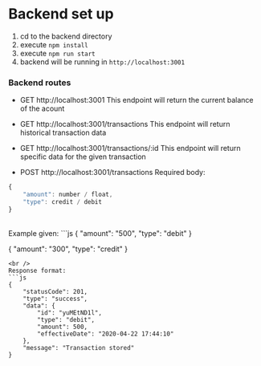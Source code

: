 # Backend set up
1) cd to the backend directory
2) execute `npm install`
3) execute `npm run start`
4) backend will be running in `http://localhost:3001`

### Backend routes
- GET http://localhost:3001
This endpoint will return the current balance of the acount

- GET http://localhost:3001/transactions
This endpoint will return historical transaction data 

- GET http://localhost:3001/transactions/:id
This endpoint will return specific data for the given transaction

- POST http://localhost:3001/transactions
Required body:
```js
{
	"amount": number / float,
	"type": credit / debit
}
```
<br />
Example given:
```js
{
	"amount": "500",
	"type": "debit"
}

{
	"amount": "300",
	"type": "credit"
}
```
<br />
Response format:
```js
{
    "statusCode": 201,
    "type": "success",
    "data": {
        "id": "yuMEtND1l",
        "type": "debit",
        "amount": 500,
        "effectiveDate": "2020-04-22 17:44:10"
    },
    "message": "Transaction stored"
}
```
